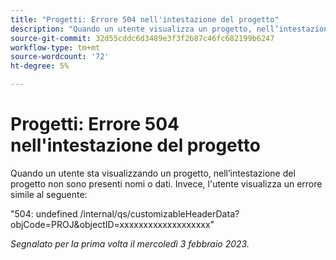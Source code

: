 ```yaml
---
title: "Progetti: Errore 504 nell'intestazione del progetto"
description: "Quando un utente visualizza un progetto, nell’intestazione del progetto non è presente alcun nome o dato. Invece, l'utente visualizza un errore."
source-git-commit: 32d55cddc6d3489e3f3f2b87c46fc682199b6247
workflow-type: tm+mt
source-wordcount: '72'
ht-degree: 5%

---
```



# Progetti: Errore 504 nell&#39;intestazione del progetto

Quando un utente sta visualizzando un progetto, nell’intestazione del progetto non sono presenti nomi o dati. Invece, l&#39;utente visualizza un errore simile al seguente:

&quot;504: undefined /internal/qs/customizableHeaderData?objCode=PROJ&amp;objectID=xxxxxxxxxxxxxxxxxxx&quot;

_Segnalato per la prima volta il mercoledì 3 febbraio 2023._

